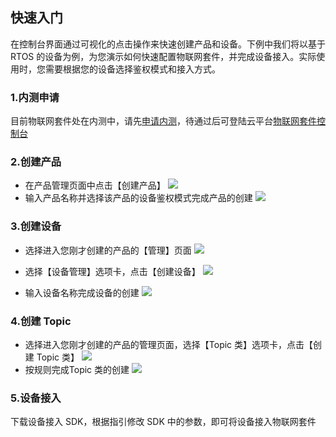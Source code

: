 ## 快速入门

在控制台界面通过可视化的点击操作来快速创建产品和设备。下例中我们将以基于 RTOS 的设备为例，为您演示如何快速配置物联网套件，并完成设备接入。实际使用时，您需要根据您的设备选择鉴权模式和接入方式。

### 1.内测申请

目前物联网套件处在内测中，请先[申请内测](http://tce.fsphere.cn/act/apply/IoT_beta)，待通过后可登陆云平台[物联网套件控制台](http://console.tce.fsphere.cn/iotsuite/product)

### 2.创建产品

- 在产品管理页面中点击【创建产品】
![](https://main.qcloudimg.com/raw/e72ba014a4f298e0c694838cb0c92801.png)
- 输入产品名称并选择该产品的设备鉴权模式完成产品的创建
![](https://main.qcloudimg.com/raw/fd3e07d146b0044e63970114ed080b50.png)

### 3.创建设备

- 选择进入您刚才创建的产品的【管理】页面
![](https://main.qcloudimg.com/raw/a3371bacc678d81da6dc4b9fe1aa02e0.png)
- 选择【设备管理】选项卡，点击【创建设备】
![](https://main.qcloudimg.com/raw/2fee8e81fbc6bdf363da99123c3e7e04.png)

- 输入设备名称完成设备的创建
![](https://main.qcloudimg.com/raw/e0443155327db55a12d93f04501aa851.png)


### 4.创建 Topic

- 选择进入您刚才创建的产品的管理页面，选择【Topic 类】选项卡，点击【创建 Topic 类】
![](https://main.qcloudimg.com/raw/5644d4d842b9fd401fc1ef20fdaa482b.png)
- 按规则完成Topic 类的创建
![](https://main.qcloudimg.com/raw/26764d204afc10a72df37e6de485bb3f.png)

### 5.设备接入

下载设备接入 SDK，根据指引修改 SDK 中的参数，即可将设备接入物联网套件